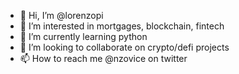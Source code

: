 - 👋 Hi, I’m @lorenzopi
- 👀 I’m interested in mortgages, blockchain, fintech
- 🌱 I’m currently learning python
- 💞️ I’m looking to collaborate on crypto/defi projects
- 📫 How to reach me @nzovice on twitter

<!---
lorenzopi/lorenzopi is a ✨ special ✨ repository because its `README.md` (this file) appears on your GitHub profile.
You can click the Preview link to take a look at your changes.
--->
